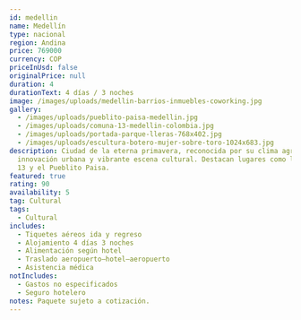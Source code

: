 ```yaml
---
id: medellin
name: Medellín
type: nacional
region: Andina
price: 769000
currency: COP
priceInUsd: false
originalPrice: null
duration: 4
durationText: 4 días / 3 noches
image: /images/uploads/medellin-barrios-inmuebles-coworking.jpg
gallery:
  - /images/uploads/pueblito-paisa-medellin.jpg
  - /images/uploads/comuna-13-medellin-colombia.jpg
  - /images/uploads/portada-parque-lleras-768x402.jpg
  - /images/uploads/escultura-botero-mujer-sobre-toro-1024x683.jpg
description: Ciudad de la eterna primavera, reconocida por su clima agradable,
  innovación urbana y vibrante escena cultural. Destacan lugares como la Comuna
  13 y el Pueblito Paisa.
featured: true
rating: 90
availability: 5
tag: Cultural
tags:
  - Cultural
includes:
  - Tiquetes aéreos ida y regreso
  - Alojamiento 4 días 3 noches
  - Alimentación según hotel
  - Traslado aeropuerto–hotel–aeropuerto
  - Asistencia médica
notIncludes:
  - Gastos no especificados
  - Seguro hotelero
notes: Paquete sujeto a cotización.
---
```

